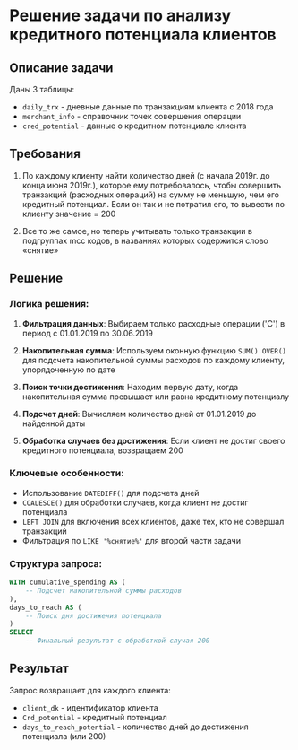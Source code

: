 # Решение задачи по анализу кредитного потенциала клиентов

## Описание задачи

Даны 3 таблицы:
- `daily_trx` - дневные данные по транзакциям клиента с 2018 года
- `merchant_info` - справочник точек совершения операции
- `cred_potential` - данные о кредитном потенциале клиента

## Требования

1. По каждому клиенту найти количество дней (с начала 2019г. до конца июня 2019г.), которое ему потребовалось, чтобы совершить транзакций (расходных операций) на сумму не меньшую, чем его кредитный потенциал. Если он так и не потратил его, то вывести по клиенту значение = 200

2. Все то же самое, но теперь учитывать только транзакции в подгруппах mcc кодов, в названиях которых содержится слово «снятие»

## Решение

### Логика решения:

1. **Фильтрация данных**: Выбираем только расходные операции ('C') в период с 01.01.2019 по 30.06.2019

2. **Накопительная сумма**: Используем оконную функцию `SUM() OVER()` для подсчета накопительной суммы расходов по каждому клиенту, упорядоченную по дате

3. **Поиск точки достижения**: Находим первую дату, когда накопительная сумма превышает или равна кредитному потенциалу

4. **Подсчет дней**: Вычисляем количество дней от 01.01.2019 до найденной даты

5. **Обработка случаев без достижения**: Если клиент не достиг своего кредитного потенциала, возвращаем 200

### Ключевые особенности:

- Использование `DATEDIFF()` для подсчета дней
- `COALESCE()` для обработки случаев, когда клиент не достиг потенциала
- `LEFT JOIN` для включения всех клиентов, даже тех, кто не совершал транзакций
- Фильтрация по `LIKE '%снятие%'` для второй части задачи

### Структура запроса:

```sql
WITH cumulative_spending AS (
    -- Подсчет накопительной суммы расходов
),
days_to_reach AS (
    -- Поиск дня достижения потенциала
)
SELECT 
    -- Финальный результат с обработкой случая 200
```

## Результат

Запрос возвращает для каждого клиента:
- `client_dk` - идентификатор клиента
- `Crd_potential` - кредитный потенциал
- `days_to_reach_potential` - количество дней до достижения потенциала (или 200) 